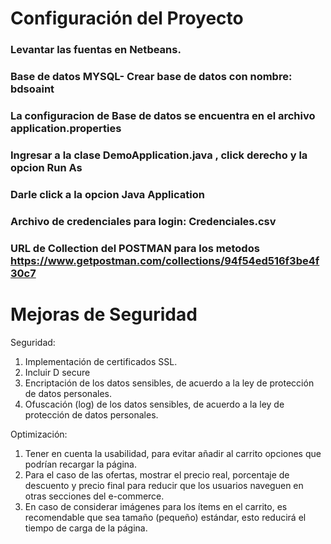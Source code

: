 # Configuración del Proyecto
### Levantar las fuentas en Netbeans.
### Base de datos MYSQL- Crear base de datos con nombre:  bdsoaint
### La configuracion de Base de datos se encuentra en el archivo application.properties
### Ingresar a la clase DemoApplication.java , click derecho y la opcion Run As
### Darle click a la opcion Java Application
### Archivo de credenciales para login: Credenciales.csv
### URL de Collection del POSTMAN para los metodos https://www.getpostman.com/collections/94f54ed516f3be4f30c7

# Mejoras de Seguridad
Seguridad:
1.	Implementación de certificados SSL.
2.	Incluir D secure
3.	Encriptación de los datos sensibles, de acuerdo a la ley de protección de datos personales.
4.	Ofuscación (log) de los datos sensibles, de acuerdo a la ley de protección de datos personales.

Optimización:
1.	Tener en cuenta la usabilidad, para evitar añadir al carrito opciones que podrían recargar la página.
2.	 Para el caso de las ofertas, mostrar el precio real, porcentaje de descuento y precio final para reducir que los usuarios naveguen en otras secciones del e-commerce.
3.	En caso de considerar imágenes para los ítems en el carrito, es recomendable que sea tamaño (pequeño) estándar, esto reducirá el tiempo de carga de la página.
